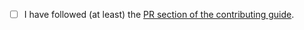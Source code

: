 <!-- Thanks so much for your PR, your contribution is appreciated! ❤️ -->

- [ ] I have followed (at least) the [PR section of the contributing guide](https://github.com/caiqingfeng/dipperin-wallet/blob/master/CONTRIBUTING.md#submitting-a-pull-request).
